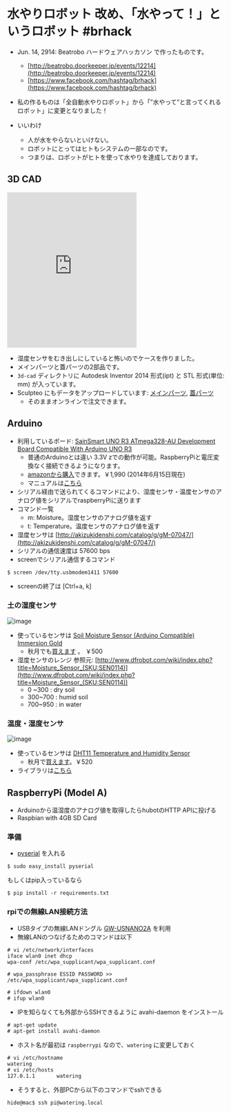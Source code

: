 # 水やりロボット 改め、「水やって！」というロボット #brhack
- Jun. 14, 2914: Beatrobo ハードウェアハッカソン で作ったものです。
   - [http://beatrobo.doorkeeper.jp/events/12214](http://beatrobo.doorkeeper.jp/events/12214)
   - [https://www.facebook.com/hashtag/brhack](https://www.facebook.com/hashtag/brhack)
- 私の作るものは「全自動水やりロボット」から「”水やって“と言ってくれるロボット」に変更となりました！

- いいわけ
   - 人が水をやらないといけない。
   - ロボットにとってはヒトもシステムの一部なのです。
   - つまりは、ロボットがヒトを使って水やりを達成しております。


## 3D CAD
<iframe class="sculpteo-viewer" type="text/html" width="300" height="360" src="http://www.sculpteo.com/embed/design/epgLNvjr" frameborder="0" scrolling="no"></iframe>

- 湿度センサをむき出しにしていると怖いのでケースを作りました。
- メインパーツと蓋パーツの2部品です。
- `3d-cad` ディレクトリに Autodesk Inventor 2014 形式(ipt) と STL 形式(単位: mm) が入っています。
- Sculpteo にもデータをアップロードしています: [メインパーツ](http://www.sculpteo.com/en/design/moisture-sensor-case-part-0/epgLNvjr), [蓋パーツ](http://www.sculpteo.com/en/design/moisture-sensor-case-part-1-2/ZrL73rzd)
   - そのままオンラインで注文できます。

## Arduino
- 利用しているボード: [SainSmart UNO R3 ATmega328-AU Development Board Compatible With Arduino UNO R3](http://www.sainsmart.com/featured-products/sainsmart-uno-r3-atmega328-au-development-board-compatible-with-arduino-uno-r3.html)
   - 普通のArduinoとは違い 3.3V zでの動作が可能。RaspberryPiと電圧変換なく接続できるようになります。 
   - [amazonから購入](http://www.amazon.co.jp/%E3%82%B5%E3%82%A4%E3%83%B3%E3%82%B9%E3%83%9E%E3%83%BC%E3%83%88%EF%BC%88SainSmart%EF%BC%89UNO-R3-ATmega328P%E6%90%AD%E8%BC%89%EF%BC%81-UNO-Duemilanove/dp/B00BPISRWE/ref=sr_1_1?ie=UTF8&qid=1402799424&sr=8-1&keywords=SainSmart+UNO+R3)できます。￥1,990 (2014年6月15日現在) 
   - マニュアルは[こちら](http://www.sainsmart.com/zen/documents/20-011-937/SainSmart-UNO-R3.pdf)
- シリアル経由で送られてくるコマンドにより、湿度センサ・温度センサのアナログ値をシリアルでraspberryPiに送ります
- コマンド一覧
   - m: Moisture。湿度センサのアナログ値を返す
   - t: Temperature。温度センサのアナログ値を返す
- 湿度センサは [http://akizukidenshi.com/catalog/g/gM-07047/](http://akizukidenshi.com/catalog/g/gM-07047/)
- シリアルの通信速度は 57600 bps
- screenでシリアル通信するコマンド

```
$ screen /dev/tty.usbmodem1411 57600
```
   - screenの終了は [Ctrl+a, k]


### 土の湿度センサ
![image](http://akizukidenshi.com/img/goods/L/M-07047.jpg)

- 使っているセンサは [Soil Moisture Sensor (Arduino Compatible) Immersion Gold](http://www.dfrobot.com/index.php?route=product/product&product_id=599#.U51XE41_vho)
   - 秋月でも[買えます](http://akizukidenshi.com/catalog/g/gM-07047/) 。 ￥500
- 湿度センサのレンジ 参照元: [http://www.dfrobot.com/wiki/index.php?title=Moisture_Sensor_(SKU:SEN0114)](http://www.dfrobot.com/wiki/index.php?title=Moisture_Sensor_(SKU:SEN0114))
   - 0 ~300 : dry soil
   - 300~700 : humid soil
   - 700~950 : in water   

### 温度・湿度センサ
![image](http://akizukidenshi.com/img/goods/L/M-07040.jpg)

- 使っているセンサは [DHT11 Temperature and Humidity Sensor](http://www.dfrobot.com/index.php?route=product/product&product_id=174#.U51Xyo1_vho)
   - 秋月で[買えます](http://akizukidenshi.com/catalog/g/gM-07040/)。￥520
- ライブラリは[こちら](https://github.com/adafruit/DHT-sensor-library)

## RaspberryPi (Model A)
- Arduinoから温湿度のアナログ値を取得したらhubotのHTTP APIに投げる
- Raspbian with 4GB SD Card

### 準備
- [pyserial](http://pyserial.sourceforge.net/) を入れる

```
$ sudo easy_install pyserial
```

もしくはpip入っているなら

```
$ pip install -r requirements.txt
```


### rpiでの無線LAN接続方法

- USBタイプの無線LANドングル [GW-USNANO2A](http://www.amazon.co.jp/%E3%80%90Amazon-co-jp%E9%99%90%E5%AE%9A%E3%80%91PLANEX-%E7%84%A1%E7%B7%9ALAN%E5%AD%90%E6%A9%9F-USB%E3%82%A2%E3%83%80%E3%83%97%E3%82%BF%E3%83%BC%E5%9E%8B-150Mbps-GW-USNANO2A/dp/B00ESA34GA/ref=sr_1_2?ie=UTF8&qid=1402773295&sr=8-2&keywords=%E7%84%A1%E7%B7%9Alan+usb) を利用
- 無線LANのつなげるためのコマンドは以下
   
```
# vi /etc/network/interfaces
iface wlan0 inet dhcp
wpa-conf /etc/wpa_supplicant/wpa_supplicant.conf
```

```
# wpa_passphrase ESSID PASSWORD >> /etc/wpa_supplicant/wpa_supplicant.conf
```

```
# ifdown wlan0
# ifup wlan0
```

- IPを知らなくても外部からSSHできるように avahi-daemon をインストール

```
# apt-get update
# apt-get install avahi-daemon
```

- ホスト名が最初は `raspberrypi` なので、`watering` に変更しておく

```
# vi /etc/hostname
watering
# vi /etc/hosts
127.0.1.1       watering
```

- そうすると、外部PCから以下のコマンドでsshできる

```
hide@mac$ ssh pi@watering.local
```

	